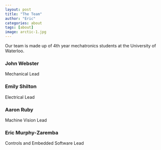 ```yaml
---
layout: post
title: "The Team"
author: "Eric"
categories: about
tags: [about]
image: arctic-1.jpg
---
```

Our team is made up of 4th year mechatronics students at the University of Waterloo.

### John Webster
Mechanical Lead

### Emily Shilton
Electrical Lead

### Aaron Ruby
Machine Vision Lead

### Eric Murphy-Zaremba
Controls and Embedded Software Lead


